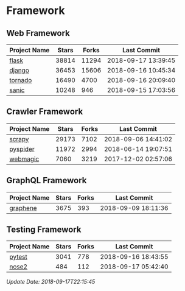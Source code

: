 # Framework

## Web Framework

| Project Name | Stars | Forks | Last Commit |
| ------------ | ----- | ----- | ----------- |
| [flask](https://github.com/pallets/flask) | 38814 | 11294 | 2018-09-17 13:39:45 |
| [django](https://github.com/django/django) | 36453 | 15606 | 2018-09-16 10:45:34 |
| [tornado](https://github.com/tornadoweb/tornado) | 16490 | 4700 | 2018-09-16 20:09:40 |
| [sanic](https://github.com/huge-success/sanic) | 10248 | 946 | 2018-09-15 17:03:56 |

## Crawler Framework

| Project Name | Stars | Forks | Last Commit |
| ------------ | ----- | ----- | ----------- |
| [scrapy](https://github.com/scrapy/scrapy) | 29173 | 7102 | 2018-09-06 14:41:02 |
| [pyspider](https://github.com/binux/pyspider) | 11972 | 2994 | 2018-06-14 19:07:51 |
| [webmagic](https://github.com/code4craft/webmagic) | 7060 | 3219 | 2017-12-02 02:57:06 |

## GraphQL Framework

| Project Name | Stars | Forks | Last Commit |
| ------------ | ----- | ----- | ----------- |
| [graphene](https://github.com/graphql-python/graphene) | 3675 | 393 | 2018-09-09 18:11:36 |

## Testing Framework

| Project Name | Stars | Forks | Last Commit |
| ------------ | ----- | ----- | ----------- |
| [pytest](https://github.com/pytest-dev/pytest) | 3041 | 778 | 2018-09-16 18:43:55 |
| [nose2](https://github.com/nose-devs/nose2) | 484 | 112 | 2018-09-17 05:42:40 |

*Update Date: 2018-09-17T22:15:45*